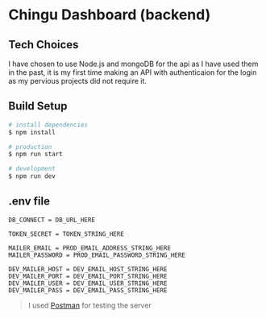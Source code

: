 # Chingu Dashboard (backend)

## Tech Choices

I have chosen to use Node.js and mongoDB for the api as I have used them in the past, it is my first time making an API with authenticaion for the login as my pervious projects did not require it.

## Build Setup

```bash
# install dependencies
$ npm install

# production
$ npm run start

# development
$ npm run dev

```

## **.env** file

```
DB_CONNECT = DB_URL_HERE

TOKEN_SECRET = TOKEN_STRING_HERE

MAILER_EMAIL = PROD_EMAIL_ADDRESS_STRING_HERE
MAILER_PASSWORD = PROD_EMAIL_PASSWORD_STRING_HERE

DEV_MAILER_HOST = DEV_EMAIL_HOST_STRING_HERE
DEV_MAILER_PORT = DEV_EMAIL_PORT_STRING_HERE
DEV_MAILER_USER = DEV_EMAIL_USER_STRING_HERE
DEV_MAILER_PASS = DEV_EMAIL_PASS_STRING_HERE
```

> I used [Postman](https://www.postman.com/) for testing the server
